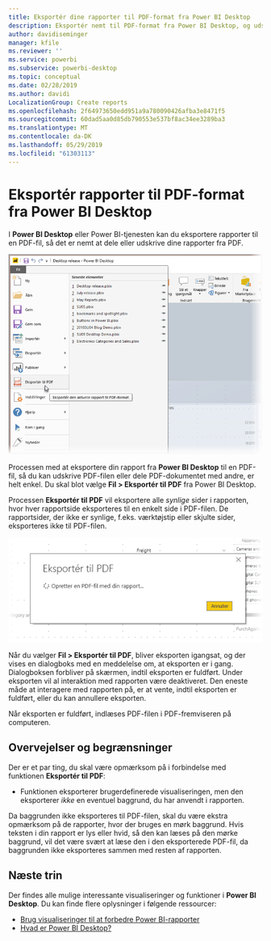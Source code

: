 ```yaml
---
title: Eksportér dine rapporter til PDF-format fra Power BI Desktop
description: Eksportér nemt til PDF-format fra Power BI Desktop, og udskriv derefter PDF-rapporterne
author: davidiseminger
manager: kfile
ms.reviewer: ''
ms.service: powerbi
ms.subservice: powerbi-desktop
ms.topic: conceptual
ms.date: 02/28/2019
ms.author: davidi
LocalizationGroup: Create reports
ms.openlocfilehash: 2f64973650edd951a9a780090426afba3e8471f5
ms.sourcegitcommit: 60dad5aa0d85db790553e537bf8ac34ee3289ba3
ms.translationtype: MT
ms.contentlocale: da-DK
ms.lasthandoff: 05/29/2019
ms.locfileid: "61303113"
---
```

# <a name="export-reports-to-pdf-from-power-bi-desktop"></a>Eksportér rapporter til PDF-format fra Power BI Desktop
I **Power BI Desktop** eller Power BI-tjenesten kan du eksportere rapporter til en PDF-fil, så det er nemt at dele eller udskrive dine rapporter fra PDF.

![Eksportér til PDF](media/desktop-export-to-pdf/export-to-pdf_01.png)

Processen med at eksportere din rapport fra **Power BI Desktop** til en PDF-fil, så du kan udskrive PDF-filen eller dele PDF-dokumentet med andre, er helt enkel. Du skal blot vælge **Fil > Eksportér til PDF** fra Power BI Desktop.

Processen **Eksportér til PDF** vil eksportere alle *synlige* sider i rapporten, hvor hver rapportside eksporteres til en enkelt side i PDF-filen. De rapportsider, der ikke er synlige, f.eks. værktøjstip eller skjulte sider, eksporteres ikke til PDF-filen. 

![Eksport til PDF i gang](media/desktop-export-to-pdf/export-to-pdf_02.png)

Når du vælger **Fil > Eksportér til PDF**, bliver eksporten igangsat, og der vises en dialogboks med en meddelelse om, at eksporten er i gang. Dialogboksen forbliver på skærmen, indtil eksporten er fuldført. Under eksporten vil al interaktion med rapporten være deaktiveret. Den eneste måde at interagere med rapporten på, er at vente, indtil eksporten er fuldført, eller du kan annullere eksporten. 

Når eksporten er fuldført, indlæses PDF-filen i PDF-fremviseren på computeren. 

## <a name="considerations-and-limitations"></a>Overvejelser og begrænsninger
Der er et par ting, du skal være opmærksom på i forbindelse med funktionen **Eksportér til PDF**:

* Funktionen eksporterer brugerdefinerede visualiseringen, men den eksporterer *ikke* en eventuel baggrund, du har anvendt i rapporten.

Da baggrunden ikke eksporteres til PDF-filen, skal du være ekstra opmærksom på de rapporter, hvor der bruges en mørk baggrund. Hvis teksten i din rapport er lys eller hvid, så den kan læses på den mørke baggrund, vil det være svært at læse den i den eksporterede PDF-fil, da baggrunden ikke eksporteres sammen med resten af rapporten. 



## <a name="next-steps"></a>Næste trin
Der findes alle mulige interessante visualiseringer og funktioner i **Power BI Desktop**. Du kan finde flere oplysninger i følgende ressourcer:

* [Brug visualiseringer til at forbedre Power BI-rapporter](desktop-visual-elements-for-reports.md)
* [Hvad er Power BI Desktop?](desktop-what-is-desktop.md)


